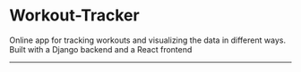 # Workout-Tracker

Online app for tracking workouts and visualizing the data in different ways.
Built with a Django backend and a React frontend

---
